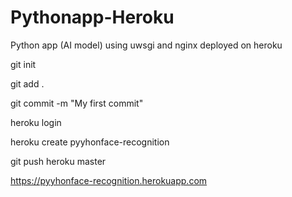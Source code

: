 # Pythonapp-Heroku
Python app (AI model) using uwsgi and nginx deployed on heroku


git init

git add .

 git commit -m "My first commit"

heroku login

heroku create pyyhonface-recognition

git push heroku master

  https://pyyhonface-recognition.herokuapp.com
